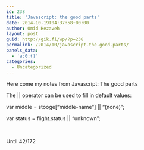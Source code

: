 ```yaml
---
id: 238
title: 'Javascript: the good parts'
date: 2014-10-19T04:37:58+00:00
author: Omid Hezaveh
layout: post
guid: http://gik.fi/wp/?p=238
permalink: /2014/10/javascript-the-good-parts/
panels_data:
  - 'a:0:{}'
categories:
  - Uncategorized
---
```

Here come my notes from Javascript: The good parts

The || operator can be used to fill in default values:
  
var middle = stooge[&#8220;middle-name&#8221;] || &#8220;(none)&#8221;;
  
var status = flight.status || &#8220;unknown&#8221;;

&nbsp;

Until 42/172